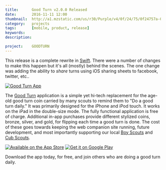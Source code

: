 ```yaml
---
title: 		Good Turn v2.0.0 Released
date: 		2016-11-11 12:00
thumbnail: 	http://a1.mzstatic.com/us/r30/Purple/v4/0f/24/75/0f24757a-0373-25dd-ab7f-577c08e6a311/icon175x175.png
category:	projects
tags: 		[mobile, product, release]
keywords:
description:

project: 	GOODTURN
---
```

This release is a complete rewrite in [Swift](https://developer.apple.com/swift/). There were a number of changes to make this happen but it's all (mostly) behind the scenes. The one change was adding the ability to *share* turns using iOS sharing sheets to facebook, twitter, etc..


[![Good Turn App][appicon]][GoodTurnApp]

The [Good Turn][GoodTurnApp] application is a simple yet hi-tech
replacement for the age-old good turn coin carried by many scouts to
remind them to "Do a good turn daily." It was primarily designed for the
iPhone and iPod touch. It works on the iPad in the double-size mode. The
fully functional application is free of charge. Additional in-app
purchases provide different stylized coins, bronze, silver, and gold,
for flipping each time a good turn is done. The cost of these goes
towards keeping the web companion site running, future development, and
most importantly supporting our local [Boy Scouts][Troop349] and [Cub
Scouts][Pack349].

<div id="app-store">
    <a href="https://itunes.apple.com/us/app/good-turn/id380482273?mt=8"><img alt="Available on the App Store" src='{{"/projects/download-on-the-app-store.png"|prepend:site.assetsurl}}' /></a>
    <a href='https://play.google.com/store/apps/details?id=com.stephenhouser.goodturn&pcampaignid=MKT-Other-global-all-co-prtnr-py-PartBadge-Mar2515-1'><img alt='Get it on Google Play' src=' {{"/projects/google-play-badge.png"|prepend:site.assetsurl}}'/></a>
    <p>Download the app today, for free, and join others who are doing a good turn daily.</p>
</div>

 [GoodTurnApp]: http://itunes.apple.com/us/app/good-turn/id380482273?mt=8
 [GoodTurnWeb]: http://goodturn.stephenhouser.com/
 [Troop349]: https://sites.google.com/a/stephenhouser.com/troop349/
 [Pack349]: https://sites.google.com/site/pack349buxton/

 [AppStore]: http://itunes.apple.com/us/genre/mobile-software-applications/id36?mt=8
 [appicon-highres]: http://a3.mzstatic.com/us/r30/Purple/v4/0f/24/75/0f24757a-0373-25dd-ab7f-577c08e6a311/icon350x350.jpeg
 [appicon]: http://a1.mzstatic.com/us/r30/Purple/v4/0f/24/75/0f24757a-0373-25dd-ab7f-577c08e6a311/icon175x175.png

  [1]: http://a4.mzstatic.com/us/r30/Purple/v4/1f/ab/15/1fab1520-5100-718d-479a-ffb78c4897bc/mzl.zwpmuekx.175x175-75.jpg
  [2]: http://goodturn.stephenhouser.com/images/AvailableOnTheAppStore-Small.png
  [3]: http://itunes.apple.com/us/app/good-turn/id380482273?mt=8


